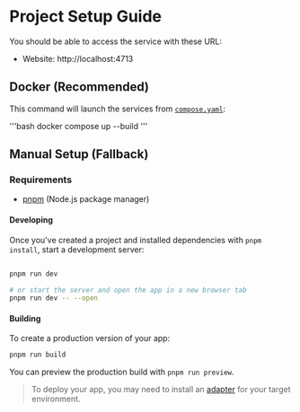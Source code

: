 # Project Setup Guide

You should be able to access the service with these URL:

- Website: http://localhost:4713

## Docker (Recommended)

This command will launch the services from [`compose.yaml`](`/compose.yaml`):

'''bash
docker compose up --build
'''

## Manual Setup (Fallback)

### Requirements

- [pnpm](https://github.com/pnpm/pnpm) (Node.js package manager)

#### Developing

Once you've created a project and installed dependencies with `pnpm install`,
start a development server:

```bash

pnpm run dev

# or start the server and open the app in a new browser tab
pnpm run dev -- --open
```

#### Building

To create a production version of your app:

```bash
pnpm run build
```

You can preview the production build with `pnpm run preview`.

> To deploy your app, you may need to install an
> [adapter](https://svelte.dev/docs/kit/adapters) for your target environment.
